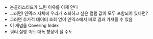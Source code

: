 - 논클러스티드가 느린 이유를 이제 안다
- 그러면! 인덱스 자체에 우리가 조회하고 싶은 컬럼 값이 모두 포함되어 있다면?
- 그러면 추가적 데이터 조회 없이 인덱스에서 바로 결과 가져올 수 있음
- 이 개념을 Covering Index
- 쿼리 실행 속도 대폭 향상이 될 수도